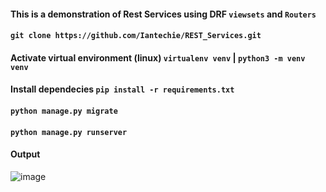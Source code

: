 #### This is a demonstration of Rest Services using DRF `viewsets` and `Routers`

#### `git clone https://github.com/Iantechie/REST_Services.git`

#### Activate virtual environment (linux) `virtualenv venv` | `python3 -m venv venv`

#### Install dependecies `pip install -r requirements.txt`

#### `python manage.py migrate`

#### `python manage.py runserver`

#### Output
![image](image.png)